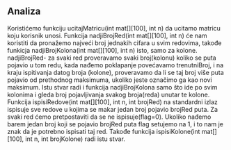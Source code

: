 ## Analiza

Koristićemo funkciju ucitajMatricu(int mat[][100], int n) da ucitamo matricu koju korisnik unosi. Funkcija nadjiBrojRed(int mat[][100], int n) će nam koristiti da pronažemo najveći broj jednakih cifara u svim redovima, takođe funkicja  nadjiBrojKolona(int mat[][100], int n) isto, samo za kolone.
nadjiBrojRed- za svaki red proveravamo svaki broj(kolonu) koliko se puta pojavio u tom redu, kada nađemo poklapanje povećavamo trenutniBroj, i na kraju ispitivanja datog broja (kolone), proveravamo da li se taj broj više puta pojavio od prethodnog maksimuma, ukoliko jeste označimo ga kao novi maksimum. Istu stvar radi i funkcija nadjiBrojKolona samo što ide po svim kolonima i gleda broj pojavljivanja svakog broja(reda) unutar te kolone.
Funkcija ispisiRedove(int mat[][100], int n, int brojRed) na standardni izlaz ispisuje sve redove u kojima se makar jedan broj pojavio brojRed puta. Za svaki red ćemo pretpostaviti da se ne ispisuje(flag=0). Ukoliko nađemo barem jedan broj koji se pojavio brojRed puta flag setujemo na 1, i to nam je znak da je potrebno ispisati taj red. Takođe funkcija ispisiKolone(int mat[][100], int n, int brojKolone) radi istu stvar.

